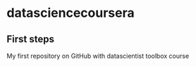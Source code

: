 datasciencecoursera
===================

## First steps

My first repository on GitHub with datascientist toolbox course


